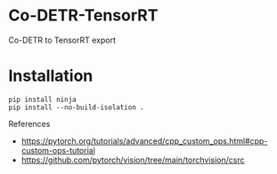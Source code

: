 # Co-DETR-TensorRT
Co-DETR to TensorRT export


# Installation
```
pip install ninja
pip install --no-build-isolation .
```

References
- https://pytorch.org/tutorials/advanced/cpp_custom_ops.html#cpp-custom-ops-tutorial
- https://github.com/pytorch/vision/tree/main/torchvision/csrc